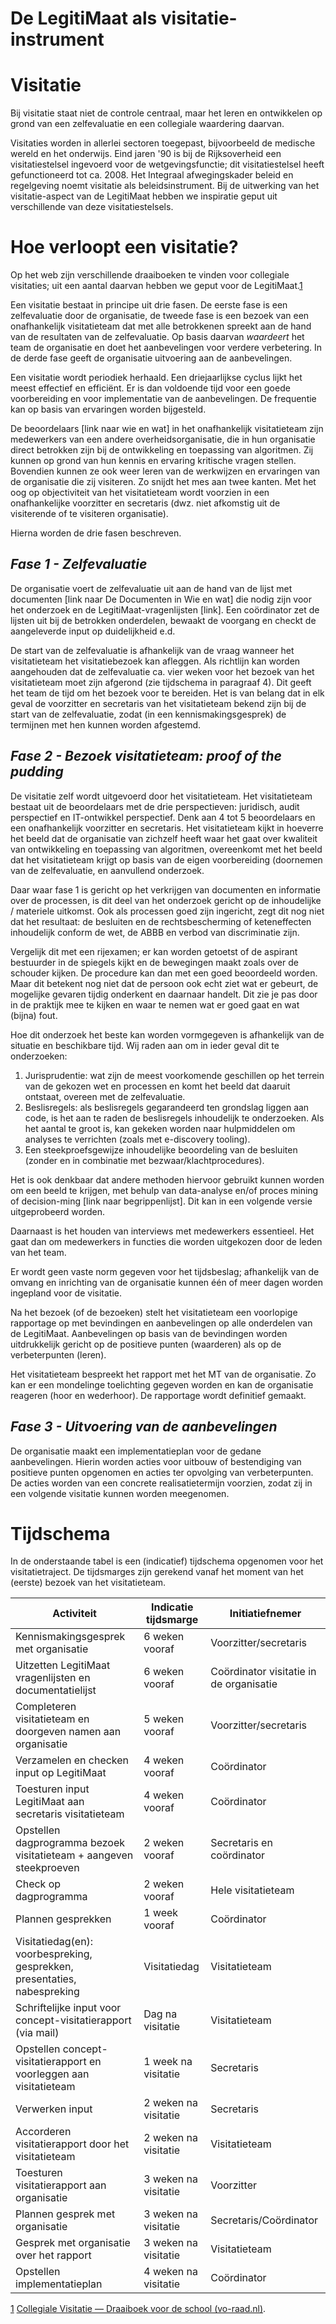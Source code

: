 # De LegitiMaat als visitatie-instrument

# Visitatie

Bij visitatie staat niet de controle centraal, maar het leren en ontwikkelen op grond van een zelfevaluatie en een collegiale waardering daarvan.

Visitaties worden in allerlei sectoren toegepast, bijvoorbeeld de medische wereld en het onderwijs. Eind jaren &#39;90 is bij de Rijksoverheid een visitatiestelsel ingevoerd voor de wetgevingsfunctie; dit visitatiestelsel heeft gefunctioneerd tot ca. 2008. Het Integraal afwegingskader beleid en regelgeving noemt visitatie als beleidsinstrument. Bij de uitwerking van het visitatie-aspect van de LegitiMaat hebben we inspiratie geput uit verschillende van deze visitatiestelsels.

# Hoe verloopt een visitatie?

Op het web zijn verschillende draaiboeken te vinden voor collegiale visitaties; uit een aantal daarvan hebben we geput voor de LegitiMaat.[1](#sdfootnote1sym)

Een visitatie bestaat in principe uit drie fasen. De eerste fase is een zelfevaluatie door de organisatie, de tweede fase is een bezoek van een onafhankelijk visitatieteam dat met alle betrokkenen spreekt aan de hand van de resultaten van de zelfevaluatie. Op basis daarvan _waardeert_ het team de organisatie en doet het aanbevelingen voor verdere verbetering. In de derde fase geeft de organisatie uitvoering aan de aanbevelingen.

Een visitatie wordt periodiek herhaald. Een driejaarlijkse cyclus lijkt het meest effectief en efficiënt. Er is dan voldoende tijd voor een goede voorbereiding en voor implementatie van de aanbevelingen. De frequentie kan op basis van ervaringen worden bijgesteld.

De beoordelaars [link naar wie en wat] in het onafhankelijk visitatieteam zijn medewerkers van een andere overheidsorganisatie, die in hun organisatie direct betrokken zijn bij de ontwikkeling en toepassing van algoritmen. Zij kunnen op grond van hun kennis en ervaring kritische vragen stellen. Bovendien kunnen ze ook weer leren van de werkwijzen en ervaringen van de organisatie die zij visiteren. Zo snijdt het mes aan twee kanten. Met het oog op objectiviteit van het visitatieteam wordt voorzien in een onafhankelijke voorzitter en secretaris (dwz. niet afkomstig uit de visiterende of te visiteren organisatie).

Hierna worden de drie fasen beschreven.

## _Fase 1 - Zelfevaluatie_

De organisatie voert de zelfevaluatie uit aan de hand van de lijst met documenten [link naar De Documenten in Wie en wat] die nodig zijn voor het onderzoek en de LegitiMaat-vragenlijsten [link]. Een coördinator zet de lijsten uit bij de betrokken onderdelen, bewaakt de voorgang en checkt de aangeleverde input op duidelijkheid e.d.

De start van de zelfevaluatie is afhankelijk van de vraag wanneer het visitatieteam het visitatiebezoek kan afleggen. Als richtlijn kan worden aangehouden dat de zelfevaluatie ca. vier weken voor het bezoek van het visitatieteam moet zijn afgerond (zie tijdschema in paragraaf 4). Dit geeft het team de tijd om het bezoek voor te bereiden. Het is van belang dat in elk geval de voorzitter en secretaris van het visitatieteam bekend zijn bij de start van de zelfevaluatie, zodat (in een kennismakingsgesprek) de termijnen met hen kunnen worden afgestemd.

## _Fase 2 - Bezoek visitatieteam: proof of the pudding_

De visitatie zelf wordt uitgevoerd door het visitatieteam. Het visitatieteam bestaat uit de beoordelaars met de drie perspectieven: juridisch, audit perspectief en IT-ontwikkel perspectief. Denk aan 4 tot 5 beoordelaars en een onafhankelijk voorzitter en secretaris. Het visitatieteam kijkt in hoeverre het beeld dat de organisatie van zichzelf heeft waar het gaat over kwaliteit van ontwikkeling en toepassing van algoritmen, overeenkomt met het beeld dat het visitatieteam krijgt op basis van de eigen voorbereiding (doornemen van de zelfevaluatie, en aanvullend onderzoek.

Daar waar fase 1 is gericht op het verkrijgen van documenten en informatie over de processen, is dit deel van het onderzoek gericht op de inhoudelijke / materiele uitkomst. Ook als processen goed zijn ingericht, zegt dit nog niet dat het resultaat: de besluiten en de rechtsbescherming of keteneffecten inhoudelijk conform de wet, de ABBB en verbod van discriminatie zijn.

Vergelijk dit met een rijexamen; er kan worden getoetst of de aspirant bestuurder in de spiegels kijkt en de bewegingen maakt zoals over de schouder kijken. De procedure kan dan met een goed beoordeeld worden. Maar dit betekent nog niet dat de persoon ook echt ziet wat er gebeurt, de mogelijke gevaren tijdig onderkent en daarnaar handelt. Dit zie je pas door in de praktijk mee te kijken en waar te nemen wat er goed gaat en wat (bijna) fout.

Hoe dit onderzoek het beste kan worden vormgegeven is afhankelijk van de situatie en beschikbare tijd. Wij raden aan om in ieder geval dit te onderzoeken:

1. Jurisprudentie: wat zijn de meest voorkomende geschillen op het terrein van de gekozen wet en processen en komt het beeld dat daaruit ontstaat, overeen met de zelfevaluatie.
2. Beslisregels: als beslisregels gegarandeerd ten grondslag liggen aan code, is het aan te raden de beslisregels inhoudelijk te onderzoeken. Als het aantal te groot is, kan gekeken worden naar hulpmiddelen om analyses te verrichten (zoals met e-discovery tooling).
3. Een steekproefsgewijze inhoudelijke beoordeling van de besluiten (zonder en in combinatie met bezwaar/klachtprocedures).

Het is ook denkbaar dat andere methoden hiervoor gebruikt kunnen worden om een beeld te krijgen, met behulp van data-analyse en/of proces mining of decision-ming [link naar begrippenlijst]. Dit kan in een volgende versie uitgeprobeerd worden.

Daarnaast is het houden van interviews met medewerkers essentieel. Het gaat dan om medewerkers in functies die worden uitgekozen door de leden van het team.

Er wordt geen vaste norm gegeven voor het tijdsbeslag; afhankelijk van de omvang en inrichting van de organisatie kunnen één of meer dagen worden ingepland voor de visitatie.

Na het bezoek (of de bezoeken) stelt het visitatieteam een voorlopige rapportage op met bevindingen en aanbevelingen op alle onderdelen van de LegitiMaat. Aanbevelingen op basis van de bevindingen worden uitdrukkelijk gericht op de positieve punten (waarderen) als op de verbeterpunten (leren).

Het visitatieteam bespreekt het rapport met het MT van de organisatie. Zo kan er een mondelinge toelichting gegeven worden en kan de organisatie reageren (hoor en wederhoor). De rapportage wordt definitief gemaakt.

## _Fase 3 - Uitvoering van de aanbevelingen_

De organisatie maakt een implementatieplan voor de gedane aanbevelingen. Hierin worden acties voor uitbouw of bestendiging van positieve punten opgenomen en acties ter opvolging van verbeterpunten. De acties worden van een concrete realisatietermijn voorzien, zodat zij in een volgende visitatie kunnen worden meegenomen.

# Tijdschema

In de onderstaande tabel is een (indicatief) tijdschema opgenomen voor het visitatietraject. De tijdsmarges zijn gerekend vanaf het moment van het (eerste) bezoek van het visitatieteam.

| **Activiteit** | **Indicatie tijdsmarge** | **Initiatiefnemer** |
| --- | --- | --- |
| Kennismakingsgesprek met organisatie | 6 weken vooraf | Voorzitter/secretaris |
| Uitzetten LegitiMaat vragenlijsten en documentatielijst | 6 weken vooraf | Coördinator visitatie in de organisatie |
| Completeren visitatieteam en doorgeven namen aan organisatie | 5 weken vooraf | Voorzitter/secretaris |
| Verzamelen en checken input op LegitiMaat | 4 weken vooraf | Coördinator |
| Toesturen input LegitiMaat aan secretaris visitatieteam | 4 weken vooraf | Coördinator |
| Opstellen dagprogramma bezoek visitatieteam + aangeven steekproeven | 2 weken vooraf | Secretaris en coördinator |
| Check op dagprogramma | 2 weken vooraf | Hele visitatieteam |
| Plannen gesprekken | 1 week vooraf | Coördinator |
| Visitatiedag(en): voorbespreking, gesprekken, presentaties, nabespreking | Visitatiedag | Visitatieteam |
| Schriftelijke input voor concept-visitatierapport (via mail) | Dag na visitatie | Visitatieteam |
| Opstellen concept-visitatierapport en voorleggen aan visitatieteam | 1 week na visitatie | Secretaris |
| Verwerken input | 2 weken na visitatie | Secretaris |
| Accorderen visitatierapport door het visitatieteam | 2 weken na visitatie | Visitatieteam |
| Toesturen visitatierapport aan organisatie | 3 weken na visitatie | Voorzitter |
| Plannen gesprek met organisatie | 3 weken na visitatie | Secretaris/Coördinator |
| Gesprek met organisatie over het rapport | 3 weken na visitatie | Visitatieteam |
| Opstellen implementatieplan | 4 weken na visitatie | Coördinator |

[1](#sdfootnote1anc) [Collegiale
 Visitatie — Draaiboek voor de school (vo-raad.nl)](https://www.vo-raad.nl/system/downloads/attachments/000/000/781/original/Draaiboek_collegiale_visitatie_school.pdf?msclkid=9b2a0919c23b11ecbafd23c2b2f25a9f).
